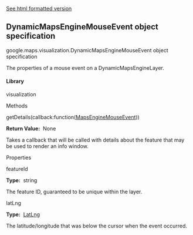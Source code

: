 [See html formatted version](https://huasofoundries.github.io/google-maps-documentation/DynamicMapsEngineMouseEvent.html)


DynamicMapsEngineMouseEvent object specification
------------------------------------------------

google.maps.visualization.DynamicMapsEngineMouseEvent object specification

The properties of a mouse event on a DynamicMapsEngineLayer.

#### Library

visualization

Methods

getDetails(callback:function([MapsEngineMouseEvent](https://github.com/amenadiel/google-maps-documentation/blob/master/docs/MapsEngineMouseEvent.md)))

**Return Value:**  None

Takes a callback that will be called with details about the feature that may be used to render an info window.

Properties

featureId

**Type:**  string

The feature ID, guaranteed to be unique within the layer.

latLng

**Type:**  [LatLng](https://github.com/amenadiel/google-maps-documentation/blob/master/docs/LatLng.md)

The latitude/longitude that was below the cursor when the event occurred.